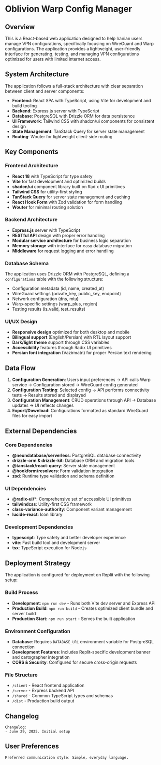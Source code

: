 # Oblivion Warp Config Manager

## Overview

This is a React-based web application designed to help Iranian users manage VPN configurations, specifically focusing on WireGuard and Warp configurations. The application provides a lightweight, user-friendly interface for generating, testing, and managing VPN configurations optimized for users with limited internet access.

## System Architecture

The application follows a full-stack architecture with clear separation between client and server components:

- **Frontend**: React SPA with TypeScript, using Vite for development and build tooling
- **Backend**: Express.js server with TypeScript
- **Database**: PostgreSQL with Drizzle ORM for data persistence
- **UI Framework**: Tailwind CSS with shadcn/ui components for consistent design
- **State Management**: TanStack Query for server state management
- **Routing**: Wouter for lightweight client-side routing

## Key Components

### Frontend Architecture
- **React 18** with TypeScript for type safety
- **Vite** for fast development and optimized builds
- **shadcn/ui** component library built on Radix UI primitives
- **Tailwind CSS** for utility-first styling
- **TanStack Query** for server state management and caching
- **React Hook Form** with Zod validation for form handling
- **Wouter** for minimal routing solution

### Backend Architecture
- **Express.js** server with TypeScript
- **RESTful API** design with proper error handling
- **Modular service architecture** for business logic separation
- **Memory storage** with interface for easy database migration
- **Middleware** for request logging and error handling

### Database Schema
The application uses Drizzle ORM with PostgreSQL, defining a `configurations` table with the following structure:
- Configuration metadata (id, name, created_at)
- WireGuard settings (private_key, public_key, endpoint)
- Network configuration (dns, mtu)
- Warp-specific settings (warp_plus, region)
- Testing results (is_valid, test_results)

### UI/UX Design
- **Responsive design** optimized for both desktop and mobile
- **Bilingual support** (English/Persian) with RTL layout support
- **Dark/light theme** support through CSS variables
- **Accessibility** features through Radix UI primitives
- **Persian font integration** (Vazirmatn) for proper Persian text rendering

## Data Flow

1. **Configuration Generation**: Users input preferences → API calls Warp service → Configuration stored → WireGuard config generated
2. **Configuration Testing**: Selected config → API performs connectivity tests → Results stored and displayed
3. **Configuration Management**: CRUD operations through API → Database updates → UI reflects changes
4. **Export/Download**: Configurations formatted as standard WireGuard files for easy import

## External Dependencies

### Core Dependencies
- **@neondatabase/serverless**: PostgreSQL database connectivity
- **drizzle-orm & drizzle-kit**: Database ORM and migration tools
- **@tanstack/react-query**: Server state management
- **@hookform/resolvers**: Form validation integration
- **zod**: Runtime type validation and schema definition

### UI Dependencies
- **@radix-ui/***: Comprehensive set of accessible UI primitives
- **tailwindcss**: Utility-first CSS framework
- **class-variance-authority**: Component variant management
- **lucide-react**: Icon library

### Development Dependencies
- **typescript**: Type safety and better developer experience
- **vite**: Fast build tool and development server
- **tsx**: TypeScript execution for Node.js

## Deployment Strategy

The application is configured for deployment on Replit with the following setup:

### Build Process
- **Development**: `npm run dev` - Runs both Vite dev server and Express API
- **Production Build**: `npm run build` - Creates optimized client bundle and server build
- **Production Start**: `npm run start` - Serves the built application

### Environment Configuration
- **Database**: Requires `DATABASE_URL` environment variable for PostgreSQL connection
- **Development Features**: Includes Replit-specific development banner and cartographer integration
- **CORS & Security**: Configured for secure cross-origin requests

### File Structure
- `/client` - React frontend application
- `/server` - Express backend API
- `/shared` - Common TypeScript types and schemas
- `/dist` - Production build output

## Changelog

```
Changelog:
- June 29, 2025. Initial setup
```

## User Preferences

```
Preferred communication style: Simple, everyday language.
```